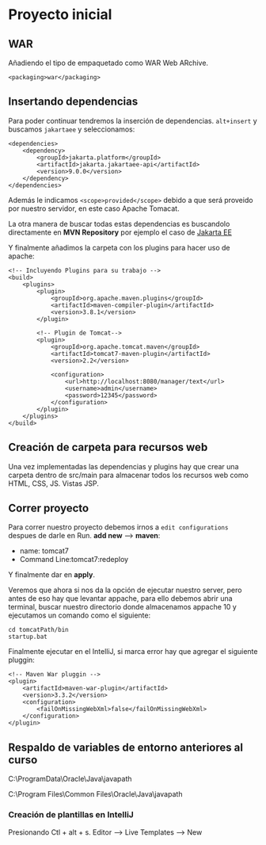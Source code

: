 # Proyecto inicial

## WAR
Añadiendo el tipo de empaquetado como WAR Web ARchive.

`<packaging>war</packaging>`

## Insertando dependencias
Para poder continuar tendremos la inserción de dependencias. `alt+insert` y buscamos `jakartaee`  y seleccionamos: 

```
<dependencies>
    <dependency>
        <groupId>jakarta.platform</groupId>
        <artifactId>jakarta.jakartaee-api</artifactId>
        <version>9.0.0</version>
    </dependency>
</dependencies>
```

Además le indicamos `<scope>provided</scope>` debido a que será proveido por nuestro servidor, en este caso Apache Tomacat.

La otra manera de buscar todas estas dependencias es buscandolo directamente en **MVN Repository** por ejemplo el caso de [Jakarta EE](https://mvnrepository.com/artifact/jakarta.platform/jakarta.jakartaee-api)


Y finalmente añadimos la carpeta con los plugins para hacer uso de apache:

```
<!-- Incluyendo Plugins para su trabajo -->
<build>
    <plugins>
        <plugin>
            <groupId>org.apache.maven.plugins</groupId>
            <artifactId>maven-compiler-plugin</artifactId>
            <version>3.8.1</version>
        </plugin>

        <!-- Plugin de Tomcat-->
        <plugin>
            <groupId>org.apache.tomcat.maven</groupId>
            <artifactId>tomcat7-maven-plugin</artifactId>
            <version>2.2</version>

            <configuration>
                <url>http://localhost:8080/manager/text</url>
                <username>admin</username>
                <password>12345</password>
            </configuration>
        </plugin>
    </plugins>
</build>
```

## Creación de carpeta para recursos web
Una vez implementadas las dependencias y plugins hay que crear una carpeta dentro de src/main para almacenar todos los recursos web como HTML, CSS, JS. Vistas JSP.

## Correr proyecto
Para correr nuestro proyecto debemos irnos a `edit configurations` despues de darle en Run. **add new** --> **maven**:

* name: tomcat7
* Command Line:tomcat7:redeploy

Y finalmente dar en **apply**.

Veremos que ahora si nos da la opción de ejecutar nuestro server, pero antes de eso hay que levantar appache, para ello debemos abrir una terminal, buscar nuestro directorio donde almacenamos appache 10 y ejecutamos un comando como el siguiente:

```
cd tomcatPath/bin
startup.bat
```

Finalmente ejecutar en el IntelliJ, si marca error hay que agregar el siguiente pluggin:
```
<!-- Maven War pluggin -->
<plugin>
    <artifactId>maven-war-plugin</artifactId>
    <version>3.3.2</version>
    <configuration>
        <failOnMissingWebXml>false</failOnMissingWebXml>
    </configuration>
</plugin>
```



## Respaldo de variables de entorno anteriores al curso
C:\ProgramData\Oracle\Java\javapath

C:\Program Files\Common Files\Oracle\Java\javapath

### Creación de plantillas en IntelliJ
Presionando Ctl + alt + s. Editor --> Live Templates --> New